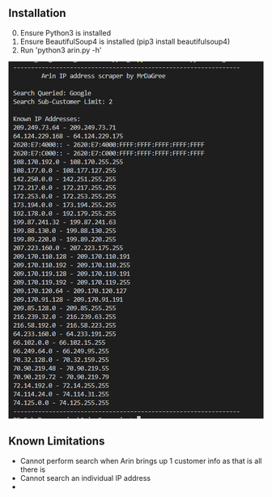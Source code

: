 ## Installation

0. Ensure Python3 is installed
1. Ensure BeautifulSoup4 is installed (pip3 install beautifulsoup4)
2. Run 'python3 arin.py -h'

![](https://raw.githubusercontent.com/MrDaGree/arindatascrape/master/arin-screenshot.PNG)


## Known Limitations
- Cannot perform search when Arin brings up 1 customer info as that is all there is
- Cannot search an individual IP address
- 